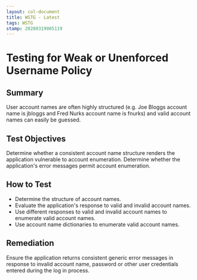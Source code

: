 ```yaml
---
layout: col-document
title: WSTG - Latest
tags: WSTG
stamp: 20200319005119
---
```

# Testing for Weak or Unenforced Username Policy

## Summary

User account names are often highly structured (e.g. Joe Bloggs account name is jbloggs and Fred Nurks account name is fnurks) and valid account names can easily be guessed.

## Test Objectives

Determine whether a consistent account name structure renders the application vulnerable to account enumeration. Determine whether the application's error messages permit account enumeration.

## How to Test

- Determine the structure of account names.
- Evaluate the application's response to valid and invalid account names.
- Use different responses to valid and invalid account names to enumerate valid account names.
- Use account name dictionaries to enumerate valid account names.

## Remediation

Ensure the application returns consistent generic error messages in response to invalid account name, password or other user credentials entered during the log in process.
